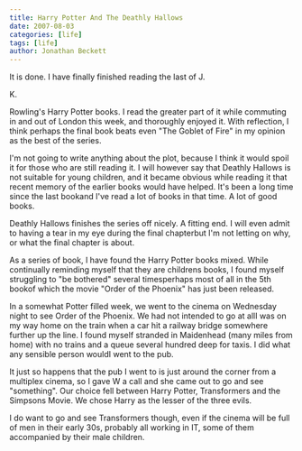 ```yaml
---
title: Harry Potter And The Deathly Hallows
date: 2007-08-03
categories: [life]
tags: [life]
author: Jonathan Beckett
---
```


It is done. I have finally finished reading the last of J.

K.

Rowling's Harry Potter books. I read the greater part of it while commuting in and out of London this week, and thoroughly enjoyed it. With reflection, I think perhaps the final book beats even "The Goblet of Fire" in my opinion as the best of the series.

I'm not going to write anything about the plot, because I think it would spoil it for those who are still reading it. I will however say that Deathly Hallows is not suitable for young children, and it became obvious while reading it that recent memory of the earlier books would have helped. It's been a long time since the last bookand I've read a lot of books in that time. A lot of good books.

Deathly Hallows finishes the series off nicely. A fitting end. I will even admit to having a tear in my eye during the final chapterbut I'm not letting on why, or what the final chapter is about.

As a series of book, I have found the Harry Potter books mixed. While continually reminding myself that they are childrens books, I found myself struggling to "be bothered" several timesperhaps most of all in the 5th bookof which the movie "Order of the Phoenix" has just been released.

In a somewhat Potter filled week, we went to the cinema on Wednesday night to see Order of the Phoenix. We had not intended to go at allI was on my way home on the train when a car hit a railway bridge somewhere further up the line. I found myself stranded in Maidenhead (many miles from home) with no trains and a queue several hundred deep for taxis. I did what any sensible person wouldI went to the pub.

It just so happens that the pub I went to is just around the corner from a multiplex cinema, so I gave W a call and she came out to go and see "something". Our choice fell between Harry Potter, Transformers and the Simpsons Movie. We chose Harry as the lesser of the three evils.

I do want to go and see Transformers though, even if the cinema will be full of men in their early 30s, probably all working in IT, some of them accompanied by their male children.